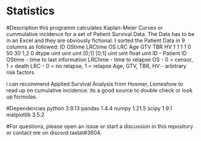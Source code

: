 # Statistics

#Description
this programm calculates Kaplan-Meier Curves or cummulative incidence for a set of Patient Survival Data. 
The Data has to be in an Excel and they are obviously fictional.
I sorted the Patient Data in 9 columns as followed:
          ID    OStime  LRCtime  OS    LRC    Age    GTV   TBR    HV
          1     1       1        1     0      50     30    1,2    0
dtype    uint   uint    uint    [0;1]  [0;1]  uint   uint  float  uint
ID                 - Patient ID
OStime             - time to last information
LRCtime            - time to relapse
OS                 - 0 = censor, 1 = death
LRC                - 0 = no relapse, 1 = relapse
Age, GTV, TBR, HV  -  arbitrary risk factors

i can recommend Applied Survival Analysis from Hosmer, Lemeshow to read up on cumulative incidence.
its a good source to double check or look up formulas.

#Dependencies
  python 3.9.13
  pandas 1.4.4
  numpy 1.21.5
  scipy 1.9.1
  matplotlib 3.5.2

#For questions, please open an issue or start a discussion in this repository or contact me on discord tastat#3604.
